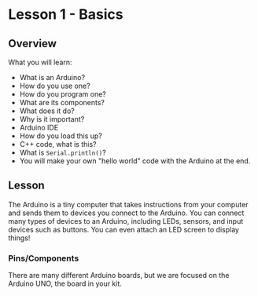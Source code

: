 # Lesson 1 - Basics 

## Overview

What you will learn:
- What is an Arduino?
- How do you use one?
- How do you program one?
- What are its components?
- What does it do?
- Why is it important?
- Arduino IDE
- How do you load this up?
- C++ code, what is this?
- What is `Serial.println()`?
- You will make your own "hello world" code with the Arduino at the end.

## Lesson

The Arduino is a tiny computer that takes instructions from your computer and sends them to devices you connect to the Arduino. You can connect many types of devices to an Arduino, including LEDs, sensors, and input devices such as buttons. You can even attach an LED screen to display things!

### Pins/Components

There are many different Arduino boards, but we are focused on the Arduino UNO, the board in your kit.
